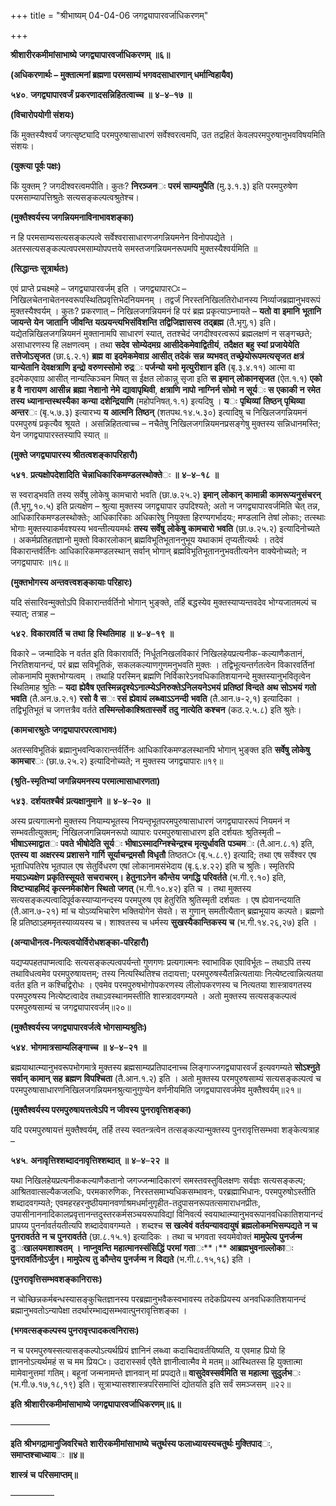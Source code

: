 +++
title = "श्रीभाष्यम् 04-04-06 जगद्व्यापारवर्जाधिकरणम्"

+++
<div claऽऽ="elementor-widget-container">

**श्रीशारीरकमीमांसाभाष्ये** **जगद्व्यापारवर्जाधिकरणम्** **॥६॥**

**(अधिकरणार्थः – मुक्तात्मनां ब्रह्मणा परमसाम्यं भगवदसाधारणान् धर्मान्विहायैव)**

**५४०**. **जगद्व्यापारवर्जं** **प्रकरणादसन्निहितत्वाच्च** **॥** **४**–**४**–**१७** **॥**

**(विचारोपयोगी संशयः)**

किं मुक्तस्यैश्वर्यं जगत्सृष्ट्यादि परमपुरुषासाधारणं सर्वेश्वरत्वमपि, उत तद्रहितं केवलपरमपुरुषानुभवविषयमिति संशयः।

**(युक्त्या पूर्वः पक्षः)**

किं युक्तम् ? जगदीश्वरत्वमपीति। कुतः? **निरञ्जन**ः **परमं** **साम्यमुपैति** (मु.३.१.३) इति परमपुरुषेण परमसाम्यापत्तिश्रुतेः सत्यसङ्कल्पत्वश्रुतेश्च।

**(मुक्तैश्वर्यस्य जगन्नियमनाविनाभावशङ्का)**

न हि परमसाम्यसत्यसङ्कल्पत्वे सर्वेश्वरासाधारणजगन्नियमनेन विनोपपद्येते । अतस्सत्यसङ्कल्पत्वपरमसाम्योपपत्तये समस्तजगन्नियमनरूपमपि मुक्तस्यैश्वर्यमिति ॥

**(सिद्धान्तः सूत्रार्थतः)**

एवं प्राप्ते प्रचक्ष्महे – जगद्व्यापारवर्जम् इति । जगद्व्यापार**ः** – निखिलचेतनाचेतनस्वरूपस्थितिप्रवृत्तिभेदनियमनम् । तद्वर्जं निरस्तनिखिलतिरोधानस्य निर्व्याजब्रह्मानुभवरूपं मुक्तस्यैश्वर्यम् । कुतः? प्रकरणात् – निखिलजगन्नियमनं हि परं ब्रह्म प्रकृत्याऽम्नायते – **यतो** **वा** **इमानि** **भूतानि** **जायन्ते** **येन** **जातानि** **जीवन्ति** **यत्प्रयन्त्यभिसंविशन्ति** **तद्विजिज्ञासस्व** **तद्ब्रह्म** (तै.भृगु.१) इति। यद्येतन्निखिलजगन्नियमनं मुक्तानामपि साधारणं स्यात्, ततश्चेदं जगदीश्वरत्वरूपं ब्रह्मलक्षणं न सङ्गच्छते; असाधारणस्य हि लक्षणत्वम् । तथा **सदेव** **सोम्येदमग्र** **आसीदेकमेवाद्वितीयं**, **तदैक्षत** **बहु** **स्यां** **प्रजायेयेति** **तत्तेजोऽसृजत** (छा.६.२.१) **ब्रह्म** **वा** **इदमेकमेवाग्र** **आसीत्** **तदेकं** **सन्न** **व्यभवत्** **तच्छ्रेयोरूपमत्यसृजत** **क्षत्रं** **यान्येतानि** **देवक्षत्राणि** **इन्द्रो** **वरुणस्सोमो** **रुद्र**ः **पर्जन्यो** **यमो** **मृत्युरीशान** **इति** (बृ.३.४.११) आत्मा वा इदमेकएवाग्र आसीत् नान्यत्किञ्चन मिषत् स ईक्षत लोकान्नु सृजा इति **स** **इमान्** **लोकानसृजत** (ऐत.१.१) **एको** **ह** **वै** **नारायण** **आसीन्न** **ब्रह्मा** **नेशानो** **नेमे** **द्यावापृथिवी**, **क्षत्राणि** **नापो** **नाग्निर्न** **सोमो** **न** **सूर्य**ः **स** **एकाकी** **न** **रमेत** **तस्य** **ध्यानान्तस्थस्यैका** **कन्या** **दशेन्द्रियाणि** (महोपनिषत्.१.१) इत्यदिषु । **य**ः **पृथिव्यां** **तिष्ठन्** **पृथिव्या** **अन्तर**ः (बृ.५.७.३) इत्यारभ्य **य** **आत्मनि** **तिष्ठन्** (शतपथ.१४.५.३०) इत्यादिषु च निखिलजगन्नियमनं परमपुरुषं प्रकृत्यैव श्रूयते । असन्निहितत्वाच्च – नचैतेषु निखिलजगन्नियमनप्रसङ्गेषु मुक्तस्य सन्निधानमस्ति; येन जगद्व्यापारस्तस्यापि स्यात् ॥

**(मुक्ते जगद्व्यापारस्य श्रीतत्वशङ्कापरिहारौ)**

**५४१**. **प्रत्यक्षोपदेशादिति** **चेन्नाधिकारिकमण्डलस्थोक्ते**ः **॥** **४**–**४**–**१८** **॥**

स स्वराड्भवति तस्य सर्वेषु लोकेषु कामचारो भवति (छा.७.२५.२) **इमान्** **लोकान्** **कामान्नी** **कामरूप्यनुसंचरन्** (तै.भृगु,१०.५) इति प्रत्यक्षेण – श्रुत्या मुक्तस्य जगद्व्यापार उपदिश्यते; अतो न जगद्व्यापारवर्जमिति चेत् तन्न, आधिकारिकमण्डलस्थोक्तेः; आधिकारिकाः
अधिकारेषु नियुक्ता हिरण्यगर्भादयः; मण्डलानि तेषां लोकाः; तत्स्थाः भोगाः मुक्तस्याकर्मवश्यस्य भवन्तीत्ययमर्थः **तस्य** **सर्वेषु** **लोकेषु** **कामचारो** **भवति** (छा.७.२५.२) इत्यादिनोच्यते । अकर्मप्रतिहतज्ञानो मुक्तो विकारलोकान् ब्रह्मविभूतिभूताननुभूय यथाकामं तृप्यतीत्यर्थः । तदेवं विकारान्तर्वर्तिनः आधिकारिकमण्डलस्थान् सर्वान् भोगान् ब्रह्मविभूतिभूताननुभवतीत्यनेन वाक्येनोच्यते; न जगद्व्यापारः ॥१८॥

**(मुक्तभोगस्य अन्तवत्त्वशङ्कायाः परिहारः)**

यदि संसारिवन्मुक्तोऽपि विकारान्तर्वर्तिनो भोगान् भुङ्क्ते, तर्हि बद्धस्येव मुक्तस्याप्यन्तवदेव भोग्यजातमल्पं च स्यात्; तत्राह –

**५४२**. **विकारावर्ति** **च** **तथा** **हि** **स्थितिमाह** **॥** **४**–**४**–**१९** **॥**

विकारे – जन्मादिके न वर्तत इति विकारावर्ति; निर्धूतनिखलविकारं निखिलहेयप्रत्यनीक-कल्याणैकतानं, निरतिशयानन्दं, परं ब्रह्म सविभूतिकं, सकलकल्याणगुणमनुभवति मुक्तः । तद्विभूत्यन्तर्गतत्वेन विकारवर्तिनां लोकनामपि मुक्तभोग्यत्वम् । तथाहि परस्मिन् ब्रह्मणि निर्विकारेऽनवधिकातिशयानन्दे मुक्तस्यानुभवितृत्वेन स्थितिमाह श्रुतिः –
**यदा** **ह्येवैष** **एतस्मिन्नदृश्येऽनात्म्येऽनिरुक्तेऽनिलयनेऽभयं** **प्रतिष्ठां** **विन्दते** **अथ** **सोऽभयं** **गतो** **भवति** (तै.अन.७.२.१) **रसो** **वै** **स**ः **रसं** **ह्येवायं** **लब्ध्वाऽऽनन्दी** **भवति** (तै.आन.७-२,१) इत्यादिका । तद्विभूतिभूतं च जगत्तत्रैव वर्तते **तस्मिन्लोकाश्श्रितास्सर्वे** **तदु** **नात्येति** **कश्चन** (कठ.२.५.८) इति श्रुतेः।

**(कामचारश्रुतेः जगद्व्यापारपरत्वाभावः)**

अतस्सविभूतिकं ब्रह्मानुभवन्विकारान्तर्वर्तिनः आधिकारिकमण्डलस्थानपि भोगान् भुङ्क्त इति **सर्वेषु** **लोकेषु** **कामचार**ः (छा.७.२५.२) इत्यादिनोच्यते; न मुक्तस्य जगद्व्यापारः॥१९॥

**(श्रुति-स्मृतिभ्यां जगन्नियमनस्य परमात्मासाधारणता)**

**५४३**. **दर्शयतश्चैवं** **प्रत्यक्षानुमाने** **॥** **४**–**४**–**२०** **॥**

अस्य प्रत्यगात्मनो मुक्तस्य नियाम्यभूतस्य नियन्तृभूतपरमपुरुषासाधारणं जगद्व्यापाररूपं नियमनं न सम्भवतीत्युक्तम्; निखिलजगन्नियमनरूपो व्यापारः परमपुरुषासाधारण इति दर्शयतः श्रुतिस्मृती – **भीषाऽस्माद्वात**ः **पवते** **भीषोदेति** **सूर्य**ः **भीषाऽस्मादग्निश्चेन्द्रश्च** **मृत्युर्धावति** **पञ्चम**ः (तै.आन.८.१) इति, **एतस्य** **वा** **अक्षरस्य** **प्रशासने** **गार्गि** **सूर्याचन्द्रमसौ** **विधृतौ** तिष्ठत**ः** (बृ.५.८.९) इत्यादि; तथा एष सर्वेश्वर एष भूताधिपतिरेष भूतपाल एष सेतुर्विधरण एषां लोकानामसंभेदाय (बृ.६.४.२२) इति च श्रुतिः। स्मृतिरपि **मयाऽध्यक्षेण** **प्रकृतिस्सूयते** **सचराचरम्।** **हेतुनाऽनेन** **कौन्तेय** **जगद्धि** **परिवर्तते** (भ.गी.९.१०) इति, **विष्टभ्याहमिदं** **कृत्स्नमेकांशेन** **स्थितो** **जगत्** (भ.गी.१०.४२) इति च । तथा मुक्तस्य सत्यसङ्कल्पत्वादिपूर्वकस्याप्यानन्दस्य परमपुरुष एव हेतुरिति श्रुतिस्मृती दर्शयतः । एष ह्येवानन्दयाति (तै.आन.७-२१) मां च योऽव्यभिचारेण भक्तियोगेन सेवते। स गुणान् समतीत्यैतान् ब्रह्मभूयाय कल्पते। ब्रह्मणो हि प्रतिष्ठाऽहममृतस्याव्ययस्य च। शाश्वतस्य च धर्मस्य **सुखस्यैकान्तिकस्य** **च** (भ.गी.१४.२६,२७) इति ।

**(अन्याधीनत्व-नित्यत्वयोर्विरोधशङ्का-परिहारौ)**

यद्यप्यपहतपाप्मत्वादिः सत्यसङ्कल्पत्वपर्यन्तो गुणगणः प्रत्यगात्मनः स्वाभाविक एवाविर्भूतः – तथाऽपि तस्य तथाविधत्वमेव परमपुरुषायत्तम्; तस्य नित्यस्थितिश्च तदायत्ता; परमपुरुषस्यैतन्नित्यतायाः नित्येष्टत्वान्नित्यतया वर्तत इति न कश्चिद्विरोधः । एवमेव परमपुरुषभोगोपकरणस्य लीलोपकरणस्य च नित्यतया शास्त्रावगतस्य परमपुरुषस्य नित्येष्टत्वादेव तथाऽवस्थानमस्तीति शास्त्रादवगम्यते । अतो मुक्तस्य सत्यसङ्कल्पत्वं परमपुरुषसाम्यं च जगद्व्यापारवर्जम्॥२०॥

**(मुक्तैश्वर्यस्य जगद्व्यापारवर्जत्वे भोगसाम्यश्रुतिः)**

**५४४**. **भोगमात्रसाम्यलिङ्गाच्च** **॥** **४**–**४**–**२१** **॥**

ब्रह्मयाथात्म्यानुभवरूपभोगमात्रे मुक्तस्य ब्रह्मसाम्यप्रतिपादनाच्च लिङ्गाज्जगद्व्यापारवर्जं इत्यवगम्यते **सोऽश्नुते** **सर्वान्** **कामान्** **सह** **ब्रह्मण** **विपश्चिता** (तै.आन.१.२) इति । अतो मुक्तस्य परमपुरुषसाम्यं सत्यसङ्कल्पत्वं च परमपुरुषासाधारणनिखिलजगन्नियमनश्रुत्यानुगुण्येन वर्णनीयमिति जगद्व्यापारवर्जमेव मुक्तैश्वर्यम्॥२१॥

**(मुक्तैश्वर्यस्य परमपुरुषायत्तत्वेऽपि न जीवस्य पुनरावृत्तिशङ्का)**

यदि परमपुरुषायत्तं मुक्तैश्वर्यम्, तर्हि तस्य स्वतन्त्रत्वेन तत्सङ्कल्पान्मुक्तस्य पुनरावृत्तिसम्भवा शङ्केत्यत्राह –

**५४५**. **अनावृत्तिश्शब्दादनावृत्तिश्शब्दात्** **॥** **४**–**४**–**२२** **॥**

यथा निखिलहेयप्रत्यनीककल्याणैकतानो जगज्जन्मादिकारणं समस्तवस्तुविलक्षणः सर्वज्ञः सत्यसङ्कल्प; आश्रितवात्सल्यैकजलधिः, परमकारुणिकः, निरस्तसमाभ्यधिकसम्भावनः, परब्रह्माभिधानः, परमपुरुषोऽस्तीति शब्दादवगम्यते; एवमहरहरनुष्ठीयमानवर्णाश्रमधर्मानुगृहीत-तदुपासनरूपतत्समाराधनप्रीतः, उपासीनाननादिकालप्रवृत्तानन्तदुस्तरकर्मसञ्चयरूपाविद्यां विनिवर्त्य स्वयाथात्म्यानुभवरूपानवधिकातिशयानन्दं प्रापय्य पुनर्नावर्तयतीत्यपि शब्दादेवावगम्यते । शब्दश्च **स** **खल्वेवं** **वर्तयन्यावदायुषं** **ब्रह्मलोकमभिसम्पद्यते** **न** **च** **पुनरावर्तते** **न** **च** **पुनरावर्तते** (छा.८.१५.१) इत्यादिकः । तथा च भगवता स्वयमेवोक्तं
**मामुपेत्य** **पुनर्जन्म** **दु**ः**खालयमशाश्वतम्** **।** **नाप्नुवन्ति** **महात्मानस्संसिद्धिं** **परमां** **गता**ः**।** **आब्रह्मभुवनाल्लोका**ः **पुनरावर्तिनोऽर्जुन।** **मामुपेत्य** **तु** **कौन्तेय** **पुनर्जन्म** **न** **विद्यते** (भ.गी.८.१५,१६) इति ।

**(पुनरावृत्तिसम्भवशङ्कानिरासः)**

न चोच्छिन्नकर्मबन्धस्यासङ्कुचितज्ञानस्य परब्रह्मानुभवैकस्वभावस्य तदेकप्रियस्य अनवधिकातिशयानन्दं ब्रह्मानुभवतोऽन्यापेक्षा तदर्थारम्भाद्यसम्भवात्पुनरावृत्तिशङ्का ।

**(भगवत्सङ्कल्पस्य पुनरावृत्त्पादकत्वनिरासः)**

न च परमपुरुषस्सत्यासङ्कल्पोऽत्यर्थप्रियं ज्ञानिनं लब्ध्वा कदाचिदावर्तयिष्यति, य एवमाह प्रियो हि ज्ञाननोऽत्यर्थमहं स च मम प्रिय**ः**। उदारास्सर्व एवैते ज्ञानीत्वात्मैव मे मतम्॥ आस्थितस्स हि युक्तात्मा मामेवानुत्तमां गतिम्। बहूनां जन्मनामन्ते ज्ञानवान् मां प्रपद्यते॥ **वासुदेवस्सर्वमिति** **स** **महात्मा** **सुदुर्लभ**ः (भ.गी.७.१७,१८,१९) इति। सूत्राभ्यासश्शास्त्रपरिसमाप्तिं द्योतयति इति सर्वं समञ्जसम् ॥२२॥

**इति** **श्रीशारीरकमीमांसाभाष्ये** **जगद्व्यापारवर्जाधिकरणम्॥६॥**

————–

**इति** **श्रीभगद्रामानुजिवरिचते** **शारीरकमीमांसाभाष्ये** **चतुर्थस्य फलाध्यायस्यचतुर्थः मुक्तिपाद**ः, **समाप्तश्चाध्याय**ः **॥४॥**

**शास्त्रं** **च** **परिसमाप्तम्॥**

—————

</div>
